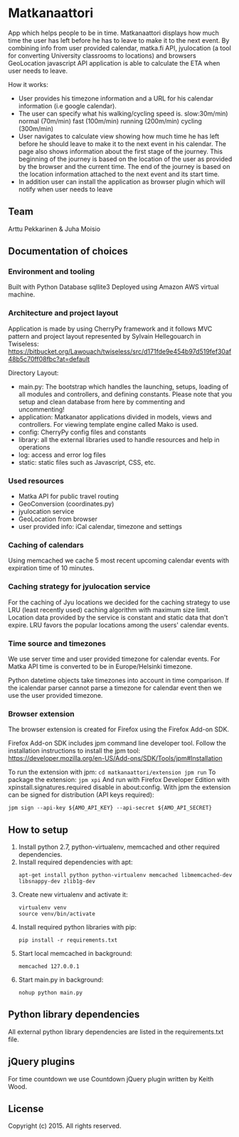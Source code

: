 Matkanaattori
============

App which helps people to be in time. Matkanaattori displays how much time the
user has left before he has to leave to make it to the next event. By combining
info from user provided calendar, matka.fi API, jyulocation (a tool for
converting University classrooms to locations) and browsers GeoLocation
javascript API application is able to calculate the ETA when user needs to leave.

How it works:
- User provides his timezone information and a URL for his calendar information
(i.e google calendar).
- The user can specify what his walking/cycling speed is.
    slow:30m/min)
    normal (70m/min)
    fast (100m/min)
    running (200m/min)
    cycling (300m/min)
- User navigates to calculate view showing how much time he has left before he
should leave to make it to the next event in his calendar. The page also shows
information about the first stage of the journey. This beginning of the journey
is based on the location of the user as provided by the browser and the current
time. The end of the journey is based on the location information attached to
the next event and its start time.
- In addition user can install the application as browser plugin which will
notify when user needs to leave


## Team
Arttu Pekkarinen & Juha Moisio

## Documentation of choices

### Environment and tooling
Built with Python
Database sqllite3
Deployed using Amazon AWS virtual machine.

### Architecture and project layout
Application is made by using CherryPy framework and it follows MVC pattern and
project layout represented by Sylvain Hellegouarch in Twiseless:
https://bitbucket.org/Lawouach/twiseless/src/d171fde9e454b97d519fef30af48b5c70ff08fbc?at=default

Directory Layout:

 * main.py: The bootstrap which handles the launching, setups, loading of all modules and
   controllers, and defining constants. Please note that you setup and clean database from here
   by commenting and uncommenting!
 * application: Matkanator applications divided in models, views and controllers. For viewing
   template engine called Mako is used.
 * config: CherryPy config files and constants
 * library: all the external libraries used to handle resources and help in operations
 * log: access and error log files
 * static: static files such as Javascript, CSS, etc.

### Used resources
- Matka API for public travel routing
- GeoConversion (coordinates.py)
- jyulocation service
- GeoLocation from browser
- user provided info: iCal calendar, timezone and settings

### Caching of calendars
Using memcached we cache 5 most recent upcoming calendar events with expiration
time of 10 minutes.

### Caching strategy for jyulocation service
For the caching of Jyu locations we decided for the caching strategy to use
LRU (least recently used) caching algorithm with maximum size limit.
Location data provided by the service is constant and static data that don't
expire. LRU favors the popular locations among the users' calendar events.

### Time source and timezones
We use server time and user provided timezone for calendar events. For Matka API
time is converted to be in Europe/Helsinki timezone.

Python datetime objects take timezones into account in time comparison. If the
icalendar parser cannot parse a timezone for calendar event then we use the user
provided timezone.

### Browser extension
The browser extension is created for Firefox using the Firefox Add-on SDK.

Firefox Add-on SDK includes jpm command line developer tool. Follow the
installation instructions to install the jpm tool:
https://developer.mozilla.org/en-US/Add-ons/SDK/Tools/jpm#Installation

To run the extension with jpm:
    ```
    cd matkanaattori/extension
    jpm run
    ```
To package the extension:
    ```
    jpm xpi
    ```
And run with Firefox Developer Edition with xpinstall.signatures.required disable
in about:config. With jpm the extension can be signed for distribution
(API keys required):
```
jpm sign --api-key ${AMO_API_KEY} --api-secret ${AMO_API_SECRET}
```

## How to setup

1) Install python 2.7, python-virtualenv, memcached and other required dependencies.
2) Install required dependencies with apt:
    ```
    apt-get install python python-virtualenv memcached libmemcached-dev libsnappy-dev zlib1g-dev
    ```
3) Create new virtualenv and activate it:
    ```
    virtualenv venv
    source venv/bin/activate
    ```
4) Install required python libraries with pip:
    ```
    pip install -r requirements.txt
    ```
5) Start local memcached in background:
    ```
    memcached 127.0.0.1
    ```
6) Start main.py in background:
   ```
   nohup python main.py
   ```

## Python library dependencies
All external python library dependencies are listed in the requirements.txt file.

## jQuery plugins
For time countdown we use Countdown jQuery plugin written by Keith Wood.

## License
Copyright (c) 2015. All rights reserved.